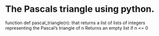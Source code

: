 # The Pascals triangle using python.
function def pascal_triangle(n): that returns a list of lists of integers representing the Pascal’s triangle of n
Returns an empty list if n <= 0
